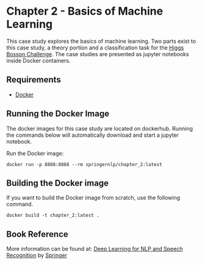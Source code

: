 # Chapter 2 - Basics of Machine Learning
This case study explores the basics of machine learning. Two parts exist to this case study, a theory portion and a classification task for the [Higgs Bosson Challenge](http://opendata.cern.ch/collection/ATLAS-Higgs-Challenge-2014). The case studies are presented as jupyter notebooks inside Docker containers. 

## Requirements
* [Docker](https://docs.docker.com/install/) 

## Running the Docker Image
The docker images for this case study are located on dockerhub. Running the commands below will automatically download and start a jupyter notebook.

Run the Docker image:
```
docker run -p 8888:8888 --rm springernlp/chapter_2:latest
```


## Building the Docker image
If you want to build the Docker image from scratch, use the following command. 
```
docker build -t chapter_2:latest .
```

## Book Reference
More information can be found at: [Deep Learning for NLP and Speech Recognition](https://www.amazon.com/Deep-Learning-NLP-Speech-Recognition/dp/3030145956) by [Springer](https://www.springer.com/us/book/9783030145958) 
